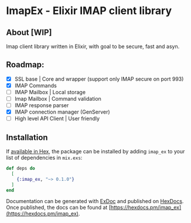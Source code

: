 # ImapEx - Elixir IMAP client library

## About [WIP]

Imap client library written in Elixir, with goal to be secure, fast and asyn.

## Roadmap:

- [x] SSL base | Core and wrapper (support only IMAP secure on port 993)
- [x] IMAP Commands
- [ ] IMAP Mailbox | Local storage
- [ ] Imap Mailbox | Command validation
- [ ] IMAP response parser
- [x] IMAP connection manager (GenServer)
- [ ] High level API Client | User friendly

## Installation

If [available in Hex](https://hex.pm/docs/publish), the package can be installed
by adding `imap_ex` to your list of dependencies in `mix.exs`:

```elixir
def deps do
  [
    {:imap_ex, "~> 0.1.0"}
  ]
end
```

Documentation can be generated with [ExDoc](https://github.com/elixir-lang/ex_doc)
and published on [HexDocs](https://hexdocs.pm). Once published, the docs can
be found at [https://hexdocs.pm/imap_ex](https://hexdocs.pm/imap_ex).

